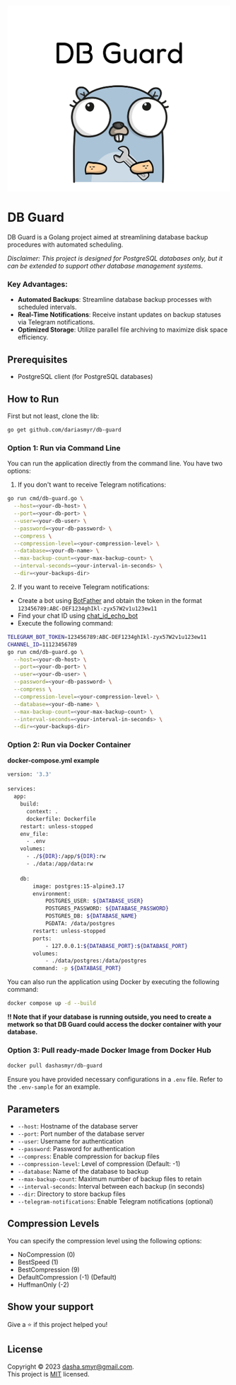 ![Logo](docs/logo.jpg)
# DB Guard

DB Guard is a Golang project aimed at streamlining database backup procedures with automated scheduling. 

*Disclaimer: This project is designed for PostgreSQL databases only, but it can be extended to support other database management systems.*

### Key Advantages:
- **Automated Backups**: Streamline database backup processes with scheduled intervals.
- **Real-Time Notifications**: Receive instant updates on backup statuses via Telegram notifications.
- **Optimized Storage**: Utilize parallel file archiving to maximize disk space efficiency.

## Prerequisites
- PostgreSQL client (for PostgreSQL databases)

## How to Run
First but not least, clone the lib:
```bash
go get github.com/dariasmyr/db-guard
```

### Option 1: Run via Command Line
You can run the application directly from the command line. You have two options:
1. If you don't want to receive Telegram notifications:
```bash
go run cmd/db-guard.go \
  --host=<your-db-host> \
  --port=<your-db-port> \
  --user=<your-db-user> \
  --password=<your-db-password> \
  --compress \
  --compression-level=<your-compression-level> \
  --database=<your-db-name> \
  --max-backup-count=<your-max-backup-count> \
  --interval-seconds=<your-interval-in-seconds> \
  --dir=<your-backups-dir>
```

2. If you want to receive Telegram notifications:
- Create a bot using [BotFather](https://t.me/BotFather) and obtain the token in the format `123456789:ABC-DEF1234ghIkl-zyx57W2v1u123ew11`
- Find your chat ID using [chat_id_echo_bot](https://t.me/chat_id_echo_bot)
- Execute the following command:
```bash
TELEGRAM_BOT_TOKEN=123456789:ABC-DEF1234ghIkl-zyx57W2v1u123ew11 
CHANNEL_ID=11123456789
go run cmd/db-guard.go \
  --host=<your-db-host> \
  --port=<your-db-port> \
  --user=<your-db-user> \
  --password=<your-db-password> \
  --compress \
  --compression-level=<your-compression-level> \
  --database=<your-db-name> \
  --max-backup-count=<your-max-backup-count> \
  --interval-seconds=<your-interval-in-seconds> \
  --dir=<your-backups-dir>
```


### Option 2: Run via Docker Container

**docker-compose.yml example**
```bash
version: '3.3'

services:
  app:
    build:
      context: .
      dockerfile: Dockerfile
    restart: unless-stopped
    env_file:
      - .env
    volumes:
      - ./${DIR}:/app/${DIR}:rw
      - ./data:/app/data:rw

    db:
        image: postgres:15-alpine3.17
        environment:
            POSTGRES_USER: ${DATABASE_USER}
            POSTGRES_PASSWORD: ${DATABASE_PASSWORD}
            POSTGRES_DB: ${DATABASE_NAME}
            PGDATA: /data/postgres
        restart: unless-stopped
        ports:
            - 127.0.0.1:${DATABASE_PORT}:${DATABASE_PORT}
        volumes:
            - ./data/postgres:/data/postgres
        command: -p ${DATABASE_PORT}
```

You can also run the application using Docker by executing the following command:
```bash
docker compose up -d --build
```
**!! Note that if your database is running outside, you need to create a metwork so that DB Guard could access the docker container with your database.**

### Option 3: Pull ready-made Docker Image from Docker Hub
```bash
docker pull dashasmyr/db-guard
```

Ensure you have provided necessary configurations in a `.env` file. Refer to the `.env-sample` for an example.

## Parameters
- `--host`: Hostname of the database server
- `--port`: Port number of the database server
- `--user`: Username for authentication
- `--password`: Password for authentication
- `--compress`: Enable compression for backup files
- `--compression-level`: Level of compression (Default: -1)
- `--database`: Name of the database to backup
- `--max-backup-count`: Maximum number of backup files to retain
- `--interval-seconds`: Interval between each backup (in seconds)
- `--dir`: Directory to store backup files
- `--telegram-notifications`: Enable Telegram notifications (optional)

## Compression Levels
You can specify the compression level using the following options:
- NoCompression (0)
- BestSpeed (1)
- BestCompression (9)
- DefaultCompression (-1) (Default)
- HuffmanOnly (-2)

## Show your support
Give a ⭐️ if this project helped you!

## License
Copyright © 2023 [dasha.smyr@gmail.com](https://github.com/dariasmyr).<br />
This project is [MIT](LICENSE) licensed.
